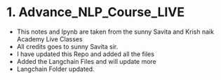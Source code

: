 # 1. Advance_NLP_Course_LIVE
- This notes and Ipynb are taken from the sunny Savita and Krish naik Academy Live Classes
- All credits goes to sunny Savita sir.
- I have updated this Repo and added all the files 
- Added the Langchain Files and will update more  
- Langchain Folder updated.